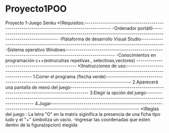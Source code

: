 # Proyecto1POO
Proyecto 1-Juego Senku
*)Requisitos:-------------------------------------------------------------------------------------------
  -Ordenador portátil-------------------------------------------------------------------------------------------------------------
  -Plataforma de desarrollo Visual Studio-----------------------------------------------------------------------------------------
  -Sistema operativo Windows------------------------------------------------------------------------------------------------------
  -Conocimientos en programación c++(estrucutras repetivas , selectivas,vectores) ------------------------------------------------
*)Instrucciones de uso:-------------------------------------------------------------------------------------------------------------
  1.Correr el programa (flecha verde)------------------------------------------------------------------------------------------
  2.Aparecerá una pantalla de menú del juego---------------------------------------------------------------------------------------
  3.Elegir la opción del juego----------------------------------------------------------------------------------------------------
  4.Jugar-------------------------------------------------------------------------------------------------------------------------
*)Reglas del juego :
  La letra "O" en la matrix siginifica la presencia de una ficha tipo ludo y el "+" simboliza un vacío.
  -Ingresar las coordenadas que esten dentro de la figura(opcion) elegida
